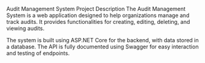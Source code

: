 Audit Management System
Project Description
The Audit Management System is a web application designed to help organizations manage and track audits. It provides functionalities for creating, editing, deleting, and viewing audits.

The system is built using ASP.NET Core for the backend, with data stored in a database. The API is fully documented using Swagger for easy interaction and testing of endpoints.
